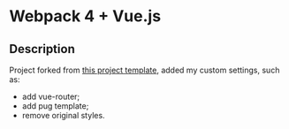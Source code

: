 
# Webpack 4 + Vue.js

## Description

Project forked from [this project template](https://github.com/vedees/webpack-template), added my custom settings, such as:

+ add vue-router;
+ add pug template;
+ remove original styles.